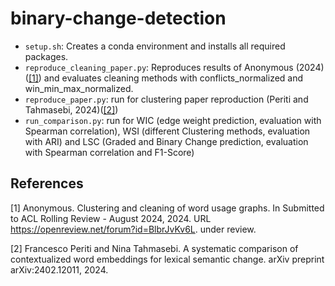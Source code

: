 # binary-change-detection


- `setup.sh`: Creates a conda environment and installs all required packages.
- `reproduce_cleaning_paper.py`: Reproduces results of Anonymous (2024) ([[1]](#1)) and evaluates cleaning methods with conflicts_normalized and win_min_max_normalized.
- `reproduce_paper.py`: run for clustering paper reproduction (Periti and Tahmasebi, 2024)([[2]](#2))
- `run_comparison.py`: run for WIC (edge weight prediction, evaluation with Spearman correlation), WSI (different Clustering methods, evaluation with ARI) and LSC (Graded and Binary Change prediction, evaluation with Spearman correlation and F1-Score)


## References
<a id="1">[1]</a>
Anonymous. Clustering and cleaning of word usage graphs. In Submitted to ACL
Rolling Review - August 2024, 2024. URL https://openreview.net/forum?id=BlbrJvKv6L. under review.

<a id="2">[2]</a>
Francesco Periti and Nina Tahmasebi. A systematic comparison of contextualized
word embeddings for lexical semantic change. arXiv preprint arXiv:2402.12011,
2024.
